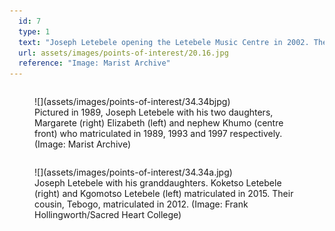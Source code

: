 ```yaml
---
  id: 7
  type: 1
  text: "Joseph Letebele opening the Letebele Music Centre in 2002. The Music Centre was named in recognition of the Letebele family’s long association with the College (which to date in 2017 spans 83 years) and for their enduring contributions to the very fabric of its community. "
  url: assets/images/points-of-interest/20.16.jpg
  reference: "Image: Marist Archive"
---
```


<figure style="float: left;">![](assets/images/points-of-interest/34.34bjpg)

<figcaption>Pictured in 1989, Joseph Letebele with his two daughters, Margarete (right) Elizabeth (left) and nephew Khumo (centre front) who matriculated in 1989, 1993 and 1997 respectively. (Image: Marist Archive)</figcaption>

</figure>

<figure style="float: right;">![](assets/images/points-of-interest/34.34a.jpg)

<figcaption>Joseph Letebele with his granddaughters. Koketso Letebele (right) and Kgomotso Letebele (left) matriculated in 2015. Their cousin, Tebogo, matriculated in 2012. (Image: Frank Hollingworth/Sacred Heart College)</figcaption>

</figure>
        
